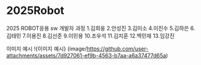 # 2025Robot
2025 ROBOT응용 sw 개발자 과정
1.김희웅
2.안성진
3.김미소
4.이진수
5.김하은
6.김태민
7.이용진
8.김선준
9.이민용
10.조우석
11.김지훈
12.백민재
13.임강진

이미지 예시
!{이미지 예시} (image/https://github.com/user-attachments/assets/7d927061-ef9b-4563-b7aa-a6a37477d65a)


